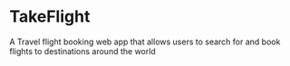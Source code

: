 # TakeFlight
A Travel flight booking web app that allows users to search for and book flights to destinations around the world
